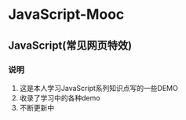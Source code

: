 # JavaScript-Mooc
## JavaScript(常见网页特效)
### 说明
 1. 这是本人学习JavaScript系列知识点写的一些DEMO
 2. 收录了学习中的各种demo
 3. 不断更新中
